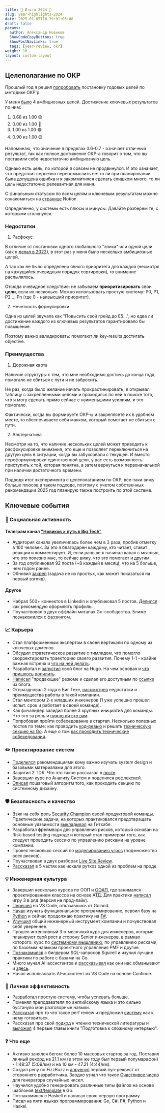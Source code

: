 ```yaml
---
title: 🎄 Итоги 2024 🎄
slug: year-highlights-2024   
date: 2025-01-05T16:39:01+03:00
draft: false                                 
params:
  author: Александр Новиков                  
  ShowCodeCopyButtons: true
  ShowPostNavLinks: true
  tags: [year-review, okr]         
weight: 10
layout: custom-layout                                   
---
```


<!--more-->

## Целеполагание по ОКР

Прошлый год я решил [попробовать](https://t.me/time2code/243) постановку годовых целей по методике ОКР'р. 

У меня [было](https://t.me/time2code/244) 4 амбициозных целей. Достижение ключевых результатов по ним:

1. 0.68 из 1.00 🟡
2. 0.00 из 1.00 🔴
3. 1.00 из 1.00 🟢
4. 0.90 из 1.00 🟡

Напоминаю, что значение в пределах 0.6-0.7 - означает отличный результат, так как полное достижение ОКР-а говорит о том, что вы поставили себе недостаточно амбициозную цель. 

Однако есть цель, по которой я совсем не продвинулся. И это означает, что предстоит серьезно переосмыслить ее: то ли при планировании была допущена ошибка и я закоммитился сделать слишком много, то ли цель недостаточно релевантная для меня.

С финальным статусом по всем целям и ключевым результатам можно ознакомиться на [странице](https://time2code.notion.site/1533c4d299554a5ba4e79b79a728becc?v=3cc03bfd9a1048fdbcc6d625dc393ab8) Notion.

Определенно, у системы есть плюсы и минусы. Давайте разберем те, с которыми столкнулся.

### Недостатки

1. Расфокус

В отличие от постановки одного глобального "эпика" или одной цели (как я [делал в 2023](https://t.me/time2code/153)), в этот раз у меня было несколько амбициозных целей. 

А так как не было определено явного приоритета для каждой (несмотря на кажущийся очевидным порядок сортировки), то внимание распылялось. 

Отсюда очевидное следствие: не забываем **приоритизировать** свои **цели**, если их несколько. Можно использовать простую систему: P0, P1, P2 ... Pn (где 0 - наивысший приоритет). 

2. Нечеткость формулировки

Одна из целей звучала как "Повысить свой грейд до E5...", но едва ли достижение каждого из ключевых результатов гарантировало бы повышение. 

Поэтому важно валидировать: помогают ли key-results достигать objective. 

### Преимущества

1. Дорожная карта

Наличие структуры с тем, что мне необходимо достичь до конца года, помогало не сбиться с пути и не забросить. 

Не раз, когда было желание начать прокрастинировать, я открывал таблицу с закрепленными целями и проходился по ней в поиске того, что я могу сделать прямо сейчас с наименьшими усилиям, и это помогало. 

Фактически, когда вы формируете ОКР-ы и закрепляете их в удобном месте, то обеспечиваете себя маяком, который помогает не сбиться с пути.

2. Альтернатива

Несмотря на то, что наличие нескольких целей может приводить к расфокусировке внимания, это еще и позволяет переключиться на другую цель в ситуации, когда вы забуксовали с текущей. И вместо переформулировки единственной цели, у вас есть возможность приступить к той, которая понятна, а затем вернуться к первоначальной при наличии достаточного времени.

Подводя итог эксперимента с целеполаганием по ОКР, все-таки вижу больше плюсов в таком подходе, поэтому с учетом собственных рекомендации 2025 год планирую также построить по этой системе. 

## Ключевые события

### 🚀 Социальная активность

#### Телеграм канал ["Новиков > путь в Big Tech"](https://t.me/time2code)

- Аудитория канала увеличилась более чем в 3 раза, пробив отметку в 100 человек. За это я благодарен каждому, кто читает, ставит реакции и комментирует. И, если раньше я начинал канал с мыслью, что это полезно мне, то сейчас вижу, что это помогает и другим.
- За год опубликовал 92 поста (~8 каждый в месяц), что на 5 больше, чем годом ранее.
- Обновил [закреп](https://t.me/time2code/320) (задача не из простых, как может показаться на первый взгляд). 

#### Другое

- Набрал 500+ коннектов в Linkedin и опубликовал 5 постов. [Делился](https://t.me/time2code/242) как рекомендую оформлять профиль.
- Поучаствовал в двух оффлайн митапах Go-сообщества. Ближе познакомился с [фаззингом](https://t.me/time2code/257). 

### 📈 Карьера

- Стал платформенным экспертом в своей вертикали по одному из ключевых доменов.
- Обсудил стратегическое развитие с тимлидом, что помогло скорректировать траекторию своего развития. Почему 1-1 - крайне важная встреча и [что на ней делать](https://t.me/time2code/256). 
- Разработал и [запустил](https://t.me/time2code/301) свой блог на Hugo. На чем основан и [что пришлось допилить](https://t.me/time2code/306). 
- [Написал](https://t.me/time2code/268) "продающее" резюме и сделал его доступным по [ссылке](https://novikov-ai.github.io/cv/en.html) из блога. 
- Отпраздновал 2 года в Биг Техе, [рассмотрев](https://t.me/time2code/303) недостатки и преимущества работы в такой компании.  
- Стал ментором 2-х младших инженеров (1 уже успешно прошел испыт. срок и работает в своей команде).
- Как фичалидер залидил более 3 крупных инициатив для команды. Что это за роль и [нужно ли это вам](https://t.me/time2code/294). 
- Попробовал пройти собеседование в стартап. Несколько полезных постов по теме: как проводить [код-ревью](https://t.me/time2code/266) и решать [техническую секцию на Go](https://t.me/time2code/265). А еще о том [как проходить технические собеседования](https://t.me/time2code/264). 

### ✏️ Проектирование систем

- [Поделился](https://t.me/time2code/278) рекомендациями кому важно изучать system design и базовыми материалами для этого.
- Защитил 2 TDR. Что это такое рассказал в [посте](https://t.me/time2code/279). 
- Завершил курс по Анализу Систем и поделился [рефлексией](https://t.me/time2code/286). 
- [Описал](https://t.me/time2code/323) пошаговый алгоритм того, как проходить секцию по системному дизайну. 

### 🛡 Безопасность и качество

- Взял на себя роль [Security Champion](https://owasp.org/www-project-security-culture/v10/4-Security_Champions/) своей продуктовой команды. Практические задачи, на которых практиковался предотвращать основные уязвимости [выкладывал](https://github.com/novikov-ai/security-champion) на Гитхабе. 
- Разработал фреймворк для управления рисков, который основан на Risk-based testing подходе и который стал примером того, как следует проводить сессию по управлению рисками на уровне компании. 
- Провел несколько сессий по [моделированию угроз](https://t.me/time2code/277) (подмножество всех рисков).
- Поучаствовал в двух разборах [Live Site Review](https://t.me/time2code/275). 
- [Рассказал](https://t.me/time2code/315) в 5 частях как искали руткоз одной из проблем на проде. 

### 💡 Инженерная культура

- Завершил несколько курсов по ООП и [ООАП](https://github.com/novikov-ai/ooap), где занимался проектированием классов на основе АТД. Для практики [написал](https://t.me/time2code/287) игру 3 в ряд (версия не прод-лайк).
- [Перешел](https://t.me/time2code/253) на VS Code, отказавшись от Goland.
- [Начал](https://t.me/time2code/292) изучать функциональное программирование, освоил базу на [Python](https://github.com/novikov-ai/functional-python) и сейчас продолжаю практику на [F#](https://github.com/novikov-ai/diving-into-f-sharp/tree/main/HelloWorld).
- [Улучшил](https://t.me/time2code/300) общий инженерный инструмент компании и почувствовал себя увереннее.
- Прошел интенсивный 3-х месячный курс для инженеров, которые планируют свой рост в сторону Senior инженеров, в рамках которого: курс по [системному мышлению](https://t.me/time2code/305), по управлению рисками, по базовым навыкам проектного управления PMF и другие.
- [Познакомился](https://t.me/time2code/307) с билдером SQL-запросов Squirell и изучил лучшие практики по работе с базами на Go.
- Много мучал AI-ассистентов и [рассказывал](https://t.me/time2code/290) как они нас обманывают и [здесь](https://t.me/time2code/295). 
- Начал использовать AI-ассистент из VS Code на основе Continue.

### 🔋 Личная эффективность

- [Разработал](https://t.me/time2code/271) простую систему, чтобы успевать больше.
- Поменял преподавателя по английскому языка и это сильно бустануло мои разговорные навыки.
- [Рассказал](https://t.me/time2code/283) про то что такое perf review и предложил [систему](https://t.me/time2code/284) как к нему готовиться. 
- Рассказал про свой [подход](https://t.me/time2code/291) к чтению технической литературы и [выложил](https://github.com/novikov-ai/briefly-system-design-interview?tab=readme-ov-file) 4 первые главы книги "Подготовка к сложному интервью". 

### ❓ Что еще

- Активно занялся бегом: более 10 массовых стартов за год. Поставил личный рекорд на 21.1 км (в этом же году был первый полумарафон) - 1:48:37 (5:09/км) и на 10 км - 47.21 (4:44/км).
- Создал репу по FizzBuzz и [апрувнул](https://t.me/time2code/308) первый пул-реквест от стороннего разработчика. Заодно узнал что такое [Счастливое число](https://t.me/time2code/309) для генератора случайных чисел.
- Научился удобно генерировать различные типы файлов на основе шаблонов [text/template](https://pkg.go.dev/text/template) в Go. 
- Познакомился с Haskell и написал свою первую программу. 
- Писал на пяти языках программирования: Go, C#, F#, Python и Haskel.